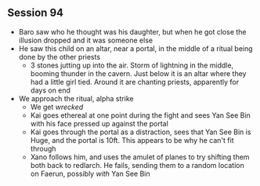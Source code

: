 ## Session 94
* Baro saw who he thought was his daughter, but when he got close the illusion dropped and it was someone else
* He saw this child on an altar, near a portal, in the middle of a ritual being done by the other priests
  * 3 stones jutting up into the air. Storm of lightning in the middle, booming thunder in the cavern. Just below it is an altar where they had a little girl tied. Around it are chanting priests, apparently for days on end
* We approach the ritual, alpha strike
  * We get _wrecked_
  * Kai goes ethereal at one point during the fight and sees Yan See Bin with his face pressed up against the portal
  * Kai goes through the portal as a distraction, sees that Yan See Bin is Huge, and the portal is 10ft. This appears to be why he can't fit through
  * Xano follows him, and uses the amulet of planes to try shifting them both back to redlarch. He fails, sending them to a random location on Faerun, possibly _with_ Yan See Bin